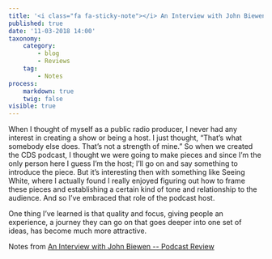 ```yaml
---
title: '<i class="fa fa-sticky-note"></i> An Interview with John Biewen -- Podcast Review'
published: true
date: '11-03-2018 14:00'
taxonomy:
    category:
        - blog
        - Reviews
    tag:
        - Notes
process:
    markdown: true
    twig: false
visible: true
---
```


<p class="highlight">When I thought of myself as a public radio producer, I never had any interest in creating a show or being a host. I just thought, “That’s what somebody else does. That’s not a strength of mine.” So when we created the CDS podcast, I thought we were going to make pieces and since I’m the only person here I guess I’m the host; I’ll go on and say something to introduce the piece. But it’s interesting then with something like Seeing White, where I actually found I really enjoyed figuring out how to frame these pieces and establishing a certain kind of tone and relationship to the audience. And so I’ve embraced that role of the podcast host.</p>

<p class="highlight">One thing I’ve learned is that quality and focus, giving people an experience, a journey they can go on that goes deeper into one set of ideas, has become much more attractive.</p>
<p>Notes from <a href="http://ift.tt/2tCXIix" class="styling u-bookmark-of">An Interview with John Biewen -- Podcast Review</a></p>

